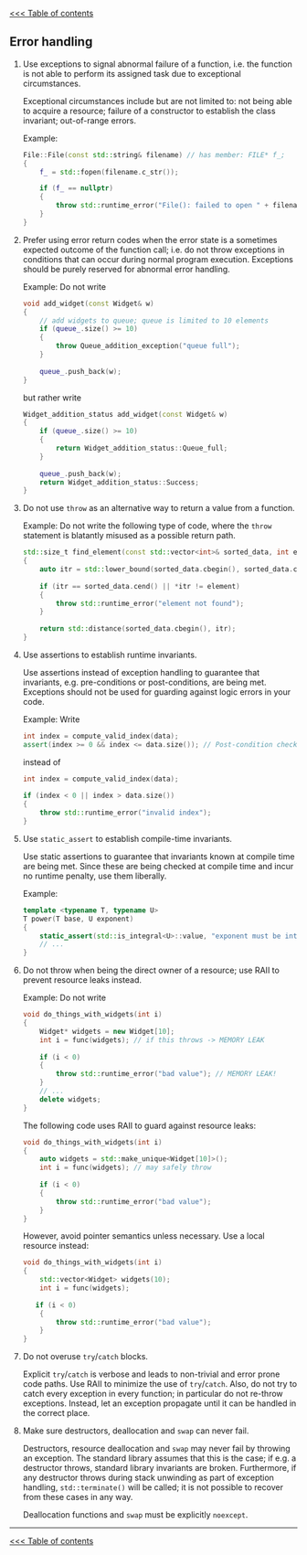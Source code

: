 [<<< Table of contents](../README.md)

## Error handling

1. Use exceptions to signal abnormal failure of a function, i.e. the function is not able to perform its assigned task due to exceptional circumstances.

    Exceptional circumstances include but are not limited to: not being able to acquire a resource; failure of a constructor to establish the class invariant; out-of-range errors.
  
    Example:
  
    ```cpp
    File::File(const std::string& filename) // has member: FILE* f_;
    {
        f_ = std::fopen(filename.c_str());

        if (f_ == nullptr)
        {
            throw std::runtime_error("File(): failed to open " + filename);
        }
    }
    ```
  
2. Prefer using error return codes when the error state is a sometimes expected outcome of the function call; i.e. do not throw exceptions in conditions that can occur during normal program execution. Exceptions should be purely reserved for abnormal error handling.

    Example: Do not write

    ```cpp
    void add_widget(const Widget& w)
    {
        // add widgets to queue; queue is limited to 10 elements
        if (queue_.size() >= 10)
        {
            throw Queue_addition_exception("queue full");
        }
        
        queue_.push_back(w);
    }
    ```

    but rather write
  
    ```cpp
    Widget_addition_status add_widget(const Widget& w)
    {
        if (queue_.size() >= 10)
        {
            return Widget_addition_status::Queue_full;
        }
        
        queue_.push_back(w);
        return Widget_addition_status::Success;
    }
    ```    

3. Do not use `throw` as an alternative way to return a value from a function.

    Example: Do not write the following type of code, where the `throw` statement is blatantly misused as a possible return path.
  
    ```cpp
    std::size_t find_element(const std::vector<int>& sorted_data, int element)
    {
        auto itr = std::lower_bound(sorted_data.cbegin(), sorted_data.cend(), element);
        
        if (itr == sorted_data.cend() || *itr != element)
        {
            throw std::runtime_error("element not found");
        }
        
        return std::distance(sorted_data.cbegin(), itr);
    }
    ```


4. Use assertions to establish runtime invariants.

    Use assertions instead of exception handling to guarantee that invariants, e.g. pre-conditions or post-conditions, are being met. Exceptions should not be used for guarding against logic errors in your code.
  
    Example: Write
  
    ```cpp
    int index = compute_valid_index(data);
    assert(index >= 0 && index <= data.size()); // Post-condition check
    ```

    instead of
  
    ```cpp
    int index = compute_valid_index(data);
  
    if (index < 0 || index > data.size())
    {
        throw std::runtime_error("invalid index");
    }
    ```

5. Use `static_assert` to establish compile-time invariants.

    Use static assertions to guarantee that invariants known at compile time are being met. Since these are being checked at compile time and incur no runtime penalty, use them liberally.
  
    Example:
  
    ```cpp
    template <typename T, typename U>
    T power(T base, U exponent)
    {
        static_assert(std::is_integral<U>::value, "exponent must be integer");
        // ...
    }
    ```  

6. Do not throw when being the direct owner of a resource; use RAII to prevent resource leaks instead.

    Example: Do not write
  
    ```cpp
    void do_things_with_widgets(int i)
    {
        Widget* widgets = new Widget[10];
        int i = func(widgets); // if this throws -> MEMORY LEAK
            
        if (i < 0)
        {
            throw std::runtime_error("bad value"); // MEMORY LEAK!
        }
        // ...
        delete widgets;
    }
    ```

    The following code uses RAII to guard against resource leaks:

    ```cpp
    void do_things_with_widgets(int i)
    {
        auto widgets = std::make_unique<Widget[10]>();
        int i = func(widgets); // may safely throw
            
        if (i < 0)
        {
            throw std::runtime_error("bad value");
        }
    }
    ```  
  
    However, avoid pointer semantics unless necessary. Use a local resource instead:

    ```cpp
    void do_things_with_widgets(int i)
    {
        std::vector<Widget> widgets(10);
        int i = func(widgets);
            
       if (i < 0)
        {
            throw std::runtime_error("bad value");
        }
    }
    ```

7. Do not overuse `try`/`catch` blocks.

    Explicit `try`/`catch` is verbose and leads to non-trivial and error prone code paths. Use RAII to minimize the use of `try`/`catch`. Also, do not try to catch every exception in every function; in particular do not re-throw exceptions. Instead, let an exception propagate until it can be handled in the correct place.

8. Make sure destructors, deallocation and `swap` can never fail.

    Destructors, resource deallocation and `swap` may never fail by throwing an exception. The standard library assumes that this is the case; if e.g. a destructor throws, standard library invariants are broken. Furthermore, if any destructor throws during stack unwinding as part of exception handling, `std::terminate()` will be called; it is not possible to recover from these cases in any way.
  
    Deallocation functions and `swap` must be explicitly `noexcept`.
    
---

[<<< Table of contents](../README.md)